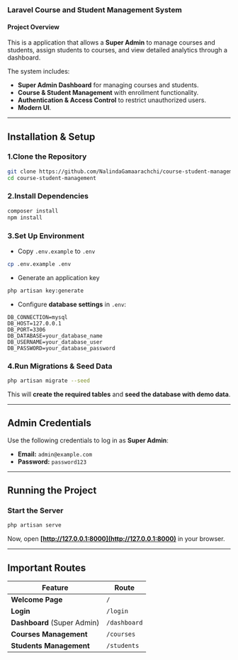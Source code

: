 ### **Laravel Course and Student Management System**

#### **Project Overview**

This is a application that allows a **Super Admin** to manage courses and students, assign students to courses, and view detailed analytics through a dashboard.

The system includes:

- **Super Admin Dashboard** for managing courses and students.
- **Course & Student Management** with enrollment functionality.
- **Authentication & Access Control** to restrict unauthorized users.
- **Modern UI**.

---

## **Installation & Setup**

### **1.Clone the Repository**

```sh
git clone https://github.com/NalindaGamaarachchi/course-student-management.git
cd course-student-management
```

### **2.Install Dependencies**

```sh
composer install
npm install
```

### **3.Set Up Environment**

- Copy `.env.example` to `.env`

```sh
cp .env.example .env
```

- Generate an application key

```sh
php artisan key:generate
```

- Configure **database settings** in `.env`:

```env
DB_CONNECTION=mysql
DB_HOST=127.0.0.1
DB_PORT=3306
DB_DATABASE=your_database_name
DB_USERNAME=your_database_user
DB_PASSWORD=your_database_password
```

### **4.Run Migrations & Seed Data**

```sh
php artisan migrate --seed
```

This will **create the required tables** and **seed the database with demo data**.

---

## **Admin Credentials**

Use the following credentials to log in as **Super Admin**:

- **Email:** `admin@example.com`
- **Password:** `password123`

---

## **Running the Project**

### **Start the Server**

```sh
php artisan serve
```

Now, open **[http://127.0.0.1:8000](http://127.0.0.1:8000)** in your browser.

---


## **Important Routes**

| Feature | Route |
|---------|----------------|
| **Welcome Page** | `/` |
| **Login** | `/login` |
| **Dashboard** (Super Admin) | `/dashboard` |
| **Courses Management** | `/courses` |
| **Students Management** | `/students` |

